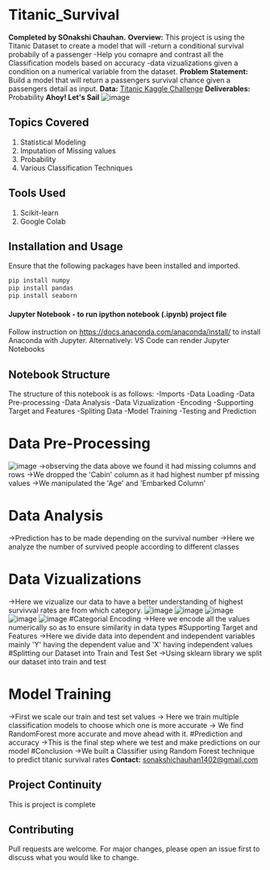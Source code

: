 # Titanic_Survival
**Completed by SOnakshi Chauhan.**
**Overview:** This project is using the Titanic Dataset to create a model that will 
-return a conditional survival probabily of a passenger 
-Help you comapre and contrast all the Classification models based on accuracy
-data vizualizations given a condition on a numerical variable from the dataset. 
**Problem Statement:** Build a model that will return a passengers survival chance given a passengers detail as input. 
**Data:** [Titanic Kaggle Challenge](https://www.kaggle.com/c/titanic)
**Deliverables:** Probability
**Ahoy! Let's Sail**
![image](https://user-images.githubusercontent.com/91408631/236147768-d38e20f2-9fb5-463a-895b-bdf245d7486c.png)
## Topics Covered
1. Statistical Modeling
2. Imputation of Missing values
3. Probability
4. Various Classification Techniques
## Tools Used
1. Scikit-learn
2. Google Colab
## Installation and Usage
Ensure that the following packages have been installed and imported.
```bash
pip install numpy
pip install pandas
pip install seaborn
```
#### Jupyter Notebook - to run ipython notebook (.ipynb) project file
Follow instruction on https://docs.anaconda.com/anaconda/install/ to install Anaconda with Jupyter. 
Alternatively:
VS Code can render Jupyter Notebooks
## Notebook Structure
The structure of this notebook is as follows:
 -Imports
 -Data Loading
 -Data Pre-processing
 -Data Analysis
 -Data Vizualization
 -Encoding
 -Supporting Target and Features
 -Spliting Data
 -Model Training
 -Testing and Prediction
# Data Pre-Processing
![image](https://user-images.githubusercontent.com/91408631/236141960-b32180b1-d28d-463b-a8ab-83cec87f6963.png)
->observing the data above we found it had missing columns and rows
->We dropped the 'Cabin' column as it had highest number pf missing values
->We manipulated the 'Age' and  'Embarked Column'
# Data Analysis
->Prediction has to be made depending on the survival number
->Here we analyze the number of survived people according to different classes
# Data Vizualizations
->Here we vizualize our data to have a better understanding of highest survivval rates are from which category.
![image](https://user-images.githubusercontent.com/91408631/236144604-f6067773-cf16-4add-ac21-f5967e4501c7.png)
![image](https://user-images.githubusercontent.com/91408631/236144674-69915a59-1ba7-4694-a226-0b3cf233e6e4.png)
![image](https://user-images.githubusercontent.com/91408631/236144747-27aa26fc-8a3a-4847-b940-d5573807c68b.png)
![image](https://user-images.githubusercontent.com/91408631/236144821-d6c76bce-2b55-4dea-bf5e-6c037cd6550e.png)
![image](https://user-images.githubusercontent.com/91408631/236144908-940a99f0-4e5d-4199-9429-7e5f29f0adbb.png)
#Categorial Encoding
->Here we encode all the values numerically so as to ensure similarity in data types
#Supporting Target and Features
->Here we divide data into dependent and independent variables mainly 'Y' having the dependent value and 'X' having independent values 
#Splitting our Dataset into Train and Test Set
->Using sklearn library we split our dataset into train and test
# Model Training
->First we scale our train and test set values
-> Here we train multiple classification models to choose which one is more accurate
-> We find RandomForest more accurate and move ahead with it.
#Prediction and accuracy
->This is the final step where we test and make predictions on our model
#Conclusion
->We built a Classifier using Random Forest technique to predict titanic survival rates
**Contact:** sonakshichauhan1402@gmail.com
## Project Continuity
This is project is complete
## Contributing
Pull requests are welcome. For major changes, please open an issue first to discuss what you would like to change. 
